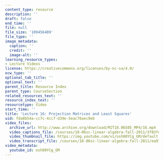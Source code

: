 ```yaml
---
content_type: resource
description: ''
draft: false
end_time: ''
file: null
file_size: '109456489'
file_type: ''
image_metadata:
  caption: ''
  credit: ''
  image-alt: ''
learning_resource_types:
- Lecture Videos
license: https://creativecommons.org/licenses/by-nc-sa/4.0/
ocw_type: ''
optional_tab_title: ''
optional_text: ''
parent_title: Resource Index
parent_type: CourseSection
related_resources_text: ''
resource_index_text: ''
resourcetype: Video
start_time: ''
title: 'Lecture 16: Projection Matrices and Least Squares'
uid: fda8b54a-cc7c-4cc7-d39e-5eac76aec9eb
video_files:
  archive_url: http://www.archive.org/download/MIT18.06S05_MP4/16.mp4
  video_captions_file: /courses/18-06sc-linear-algebra-fall-2011/3f83fefe55035ab28e1073cc4ae4e5dc_osh80YCg_GM.vtt
  video_thumbnail_file: https://img.youtube.com/vi/osh80YCg_GM/default.jpg
  video_transcript_file: /courses/18-06sc-linear-algebra-fall-2011/ea9714a92a64d7937b3cccacb931ca63_osh80YCg_GM.pdf
video_metadata:
  youtube_id: osh80YCg_GM
---
```

